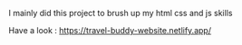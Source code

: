 I mainly did this project to brush up my html css and js skills 

Have a look : https://travel-buddy-website.netlify.app/
